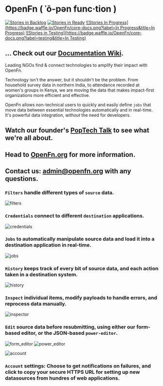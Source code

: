 # OpenFn ( ˈō-pən func·tion )
[![Stories in Backlog](https://badge.waffle.io/OpenFn/core-docs.png?label=backlog&title=Backlog)](https://waffle.io/OpenFn/core-docs) [![Stories in Ready](https://badge.waffle.io/OpenFn/core-docs.png?label=ready&title=Ready)](https://waffle.io/OpenFn/core-docs) [![Stories In Progress](https://badge.waffle.io/OpenFn/core-docs.png?label=In Progress&title=In Progress)](https://waffle.io/OpenFn/core-docs) [![Stories in Testing](https://badge.waffle.io/OpenFn/core-docs.png?label=testing&title=In Testing)](https://waffle.io/OpenFn/core-docs)

## ... Check out our [Documentation Wiki](https://github.com/OpenFn/core-docs/wiki). ##

Leading NGOs find & connect technologies to amplify their impact with OpenFn.

Technology isn't the answer, but it shouldn't be the problem. From household survey data in northern India, to attendance recorded at women's groups in Kenya, we are moving the data that makes impact-first organizations more efficient and effective.

OpenFn allows non-technical users to quickly and easily define `jobs` that move data between essential technologies automatically and in real-time. It's powerful data integration, *without* the need for developers.

## Watch our founder's [PopTech Talk](https://player.vimeo.com/video/143660667) to see what we're all about. ##

## Head to [OpenFn.org](www.openfn.org) for more information. ##

## Contact us: admin@openfn.org with any questions.

### `Filters` handle different types of `source` data.

![filters](https://github.com/OpenFn/core-docs/blob/master/images/Filters.png)


### `Credentials` connect to different `destination` applications.

![credentials](https://github.com/OpenFn/core-docs/blob/master/images/Credentials.png)


### `Jobs` to automatically manipulate source data and load it into a destination application in real-time.

![jobs](https://github.com/OpenFn/core-docs/blob/master/images/Jobs.png)


### `History` keeps track of every bit of source data, and each action taken in a destination system.

![history](https://github.com/OpenFn/core-docs/blob/master/images/History.png)


### `Inspect` individual items, modify payloads to handle errors, and reprocess data manually.

![inspector](https://github.com/OpenFn/core-docs/blob/master/images/Inspector_Many_Jobs.png)


### `Edit` source data before resubmitting, using either our form-based editor, or the JSON-based `power-editor`.

![form_editor](https://github.com/OpenFn/core-docs/blob/master/images/form_editor.png)
![power_editor](https://github.com/OpenFn/core-docs/blob/master/images/power_editor.png)


![account](https://github.com/OpenFn/core-docs/blob/master/images/Account.png)
### `Account` settings: Choose to get notifications on failures, and click to copy your secure HTTPS URL for setting up new datasources from hundres of web applications.
